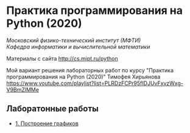 # Практика программирования на Python (2020)

*Московский физико-технический институт (МФТИ)*  
*Кафедра информатики и вычислительной математики*

Материалы с сайта http://cs.mipt.ru/python

Мой вариант решения лабораторных работ по курсу 
"Практика программирования на Python (2020)" Тимофея Хирьянова  
https://www.youtube.com/playlist?list=PLRDzFCPr95fIDJUvFxvzWxg-V9BmZlMMe

## Лаборатонные работы

- [1. Построение графиков](Lab_01/)